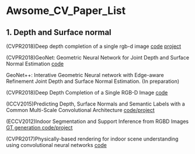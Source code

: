 # Awsome_CV_Paper_List

## 1. Depth and Surface normal
 (CVPR2018)Deep depth completion of a single rgb-d image [code](https://github.com/yindaz/DeepCompletionRelease) [project](http://deepcompletion.cs.princeton.edu/)

 (CVPR2018)GeoNet: Geometric Neural Network for Joint Depth and Surface Normal Estimation [code](https://github.com/xjqi/GeoNet)
 
 GeoNet++: Interative Geometric Neural network with Edge-aware Refinement Joint Depth and Surface Normal Estimation. (In preparation)
 
 (CVPR2018)Deep Depth Completion of a Single RGB-D Image [code](https://github.com/yindaz/DeepCompletionRelease)
 
 (ICCV2015)Predicting Depth, Surface Normals and Semantic Labels with a Common Multi-Scale Convolutional Architecture [code/project](https://cs.nyu.edu/~deigen/dnl/)
 
 (ECCV2012)Indoor Segmentation and Support Inference from RGBD Images [GT generation code/project](https://cs.nyu.edu/~silberman/projects/indoor_scene_seg_sup.html)
 
 (CVPR2017)Physically-based rendering for indoor scene understanding using convolutional neural networks [code](https://github.com/yindaz/surface_normal)
 


